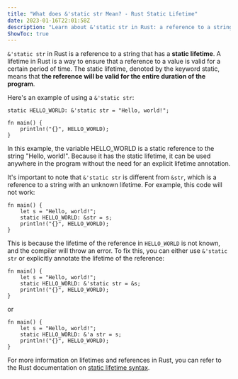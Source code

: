 ```yaml
---
title: "What does &'static str Mean? - Rust Static Lifetime"
date: 2023-01-16T22:01:58Z
description: "Learn about &'static str in Rust: a reference to a string with a static lifetime. Includes examples and differences with &str."
ShowToc: true
---
```


`&'static str` in Rust is a reference to a string that has a **static lifetime**. A lifetime in Rust is a way to ensure that a reference to a value is valid for a certain period of time. The static lifetime, denoted by the keyword static, means that **the reference will be valid for the entire duration of the program**.

Here's an example of using a `&'static str`:

```
static HELLO_WORLD: &'static str = "Hello, world!";

fn main() {
    println!("{}", HELLO_WORLD);
}
```

In this example, the variable HELLO_WORLD is a static reference to the string "Hello, world!". Because it has the static lifetime, it can be used anywhere in the program without the need for an explicit lifetime annotation.

It's important to note that `&'static str` is different from `&str`, which is a reference to a string with an unknown lifetime. For example, this code will not work:

```
fn main() {
    let s = "Hello, world!";
    static HELLO_WORLD: &str = s;
    println!("{}", HELLO_WORLD);
}
```

This is because the lifetime of the reference in `HELLO_WORLD` is not known, and the compiler will throw an error. To fix this, you can either use `&'static str` or explicitly annotate the lifetime of the reference:

```
fn main() {
    let s = "Hello, world!";
    static HELLO_WORLD: &'static str = &s;
    println!("{}", HELLO_WORLD);
}
```

or

```
fn main() {
    let s = "Hello, world!";
    static HELLO_WORLD: &'a str = s;
    println!("{}", HELLO_WORLD);
}
```

For more information on lifetimes and references in Rust, you can refer to the Rust documentation on [static lifetime syntax](https://doc.rust-lang.org/book/ch10-03-lifetime-syntax.html?highlight=static#the-static-lifetime).